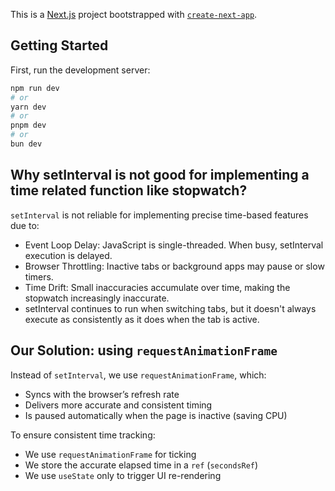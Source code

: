 This is a [Next.js](https://nextjs.org) project bootstrapped with [`create-next-app`](https://nextjs.org/docs/app/api-reference/cli/create-next-app).

## Getting Started

First, run the development server:

```bash
npm run dev
# or
yarn dev
# or
pnpm dev
# or
bun dev
```

## Why setInterval is not good for implementing a time related function like stopwatch?

`setInterval` is not reliable for implementing precise time-based features due to:

- Event Loop Delay: JavaScript is single-threaded. When busy, setInterval execution is delayed.
- Browser Throttling: Inactive tabs or background apps may pause or slow timers.
- Time Drift: Small inaccuracies accumulate over time, making the stopwatch increasingly inaccurate.
- setInterval continues to run when switching tabs, but it doesn't always execute as consistently as it does when the tab is active.

## Our Solution: using `requestAnimationFrame`

Instead of `setInterval`, we use `requestAnimationFrame`, which:
- Syncs with the browser’s refresh rate
- Delivers more accurate and consistent timing
- Is paused automatically when the page is inactive (saving CPU)

To ensure consistent time tracking:
- We use `requestAnimationFrame` for ticking
- We store the accurate elapsed time in a `ref` (`secondsRef`)
- We use `useState` only to trigger UI re-rendering
